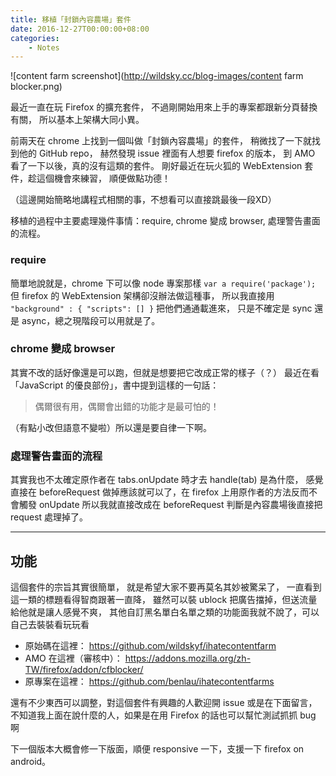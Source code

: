 ```yaml
---
title: 移植「封鎖內容農場」套件
date: 2016-12-27T00:00:00+08:00
categories:
    - Notes
---
```


![content farm screenshot](http://wildsky.cc/blog-images/content farm blocker.png)


最近一直在玩 Firefox 的擴充套件，
不過剛開始用來上手的專案都跟新分頁替換有關，
所以基本上架構大同小異。

前兩天在 chrome 上找到一個叫做「封鎖內容農場」的套件，
稍微找了一下就找到他的 GitHub repo，
赫然發現 issue 裡面有人想要 firefox 的版本，
到 AMO 看了一下以後，真的沒有這類的套件。
剛好最近在玩火狐的 WebExtension 套件，趁這個機會來練習，
順便做點功德！

（這邊開始簡略地講程式相關的事，不想看可以直接跳最後一段XD）

移植的過程中主要處理幾件事情：require, chrome 變成 browser, 處理警告畫面的流程。

### require

簡單地說就是，chrome 下可以像 node 專案那樣 `var a require('package');`
但 firefox 的 WebExtension 架構卻沒辦法做這種事，
所以我直接用 `"background" : { "scripts": [] }` 把他們通通載進來，
只是不確定是 sync 還是 async，總之現階段可以用就是了。


### chrome 變成 browser

其實不改的話好像還是可以跑，但就是想要把它改成正常的樣子（？）
最近在看「JavaScript 的優良部份」，書中提到這樣的一句話：

> 偶爾很有用，偶爾會出錯的功能才是最可怕的！

（有點小改但語意不變啦）所以還是要自律一下啊。


### 處理警告畫面的流程

其實我也不太確定原作者在 tabs.onUpdate 時才去 handle(tab) 是為什麼，
感覺直接在 beforeRequest 做掉應該就可以了，在 firefox 上用原作者的方法反而不會觸發 onUpdate
所以我就直接改成在 beforeRequest 判斷是內容農場後直接把 request 處理掉了。


---


## 功能

這個套件的宗旨其實很簡單，
就是希望大家不要再莫名其妙被驚呆了，
一直看到這一類的標題看得智商跟著一直降，
雖然可以裝 ublock 把廣告擋掉，但送流量給他就是讓人感覺不爽，
其他自訂黑名單白名單之類的功能面我就不說了，可以自己去裝裝看玩玩看

* 原始碼在這裡： <https://github.com/wildskyf/ihatecontentfarm>
* AMO 在這裡（審核中）： <https://addons.mozilla.org/zh-TW/firefox/addon/cfblocker/>
* 原專案在這裡： <https://github.com/benlau/ihatecontentfarms>

還有不少東西可以調整，對這個套件有興趣的人歡迎開 issue 或是在下面留言，
不知道我上面在說什麼的人，如果是在用 Firefox 的話也可以幫忙測試抓抓 bug 啊

下一個版本大概會修一下版面，順便 responsive 一下，支援一下 firefox on android。
